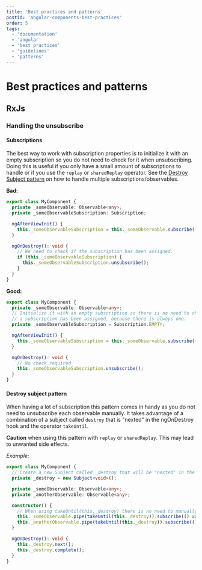 ```yaml
---
title: 'Best practices and patterns'
postid: 'angular-components-best-practices'
order: 5
tags:
  - 'documentation'
  - 'angular'
  - 'best practices'
  - 'guidelines'
  - 'patterns'
---
```


# Best practices and patterns

## RxJs

### Handling the unsubscribe

#### Subscriptions

The best way to work with subscription properties is to initialize it with an
empty subscription so you do not need to check for it when unsubscribing. Doing
this is useful if you only have a small amount of subscriptions to handle or if
you use the `replay` or `sharedReplay` operator. See the
[Destroy Subject pattern](#destroy-subject-pattern) on how to handle multiple
subscriptions/observables.

**Bad:**

```ts
export class MyComponent {
  private _someObservable: Observable<any>;
  private _someObservableSubscription: Subscription;

  ngAfterViewInit() {
    this._someObservableSubscription = this._someObservable.subscribe(() => /* some code */);
  }

  ngOnDestroy(): void {
    // We need to check if the subscription has been assigned.
    if (this._someObservableSubscription) {
      this._someObservableSubscription.unsubscribe();
    }
  }
}
```

**Good:**

```ts
export class MyComponent {
  private _someObservable: Observable<any>;
  // Initialize it with an empty subscription so there is no need to check whether
  // a subscription has been assigned, because there is always one.
  private _someObservableSubscription = Subscription.EMPTY;

  ngAfterViewInit() {
    this._someObservableSubscription = this._someObservable.subscribe(() => /* some code */);
  }

  ngOnDestroy(): void {
    // No check required
    this._someObservableSubscription.unsubscribe();
  }
}
```

#### Destroy subject pattern

When having a lot of subscription this pattern comes in handy as you do not need
to unsubscribe each observable manually. It takes advantage of a combination of
a subject called `destroy` that is "nexted" in the ngOnDestroy hook and the
operator `takeUntil`.

**Caution** when using this pattern with `replay` or `sharedReplay`. This may
lead to unwanted side effects.

_Example:_

```ts
export class MyComponent {
  // Create a new Subject called _destroy that will be "nexted" in the ngOnDestroy hook.
  private _destroy = new Subject<void>();

  private _someObservable: Observable<any>;
  private _anotherObservable: Observable<any>;

  constructor() {
    // When using takeUntil(this._destroy) there is no need to manually unsubscribe.
    this._someObservable.pipe(takeUntil(this._destroy)).subscribe(() => /* some code */);
    this._anotherObservable.pipe(takeUntil(this._destroy)).subscribe(() => /* some code */);
  }

  ngOnDestroy(): void {
    this._destroy.next();
    this._destroy.complete();
  }
}
```
